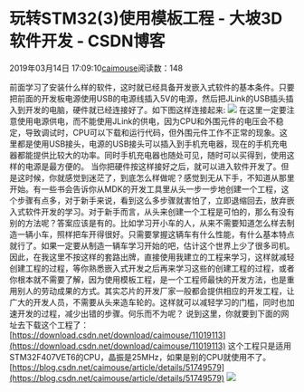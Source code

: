 
# 玩转STM32(3)使用模板工程 - 大坡3D软件开发 - CSDN博客

2019年03月14日 17:09:10[caimouse](https://me.csdn.net/caimouse)阅读数：148


前面学习了安装什么样的软件，这时就已经具备开发嵌入式软件的基本条件。只要把前面的开发板电源使用USB的电源线插入5V的电源，然后把JLink的USB插头插入到开发的电脑，硬件就已经连接好了。如下图这样连接起来:
![](https://img-blog.csdnimg.cn/20190314170718492.png?x-oss-process=image/watermark,type_ZmFuZ3poZW5naGVpdGk,shadow_10,text_aHR0cHM6Ly9teXNvZnQuYmxvZy5jc2RuLm5ldA==,size_16,color_FFFFFF,t_70)
在这里一定要注意使用电源供电，而不能使用JLink的供电，因为CPU和外围元件的电压会不稳定，导致调试时，CPU可以下载和运行代码，但外围元件工作不正常的现象。这里都是使用USB接头，电源的USB接头可以插入到手机充电器，现在的手机充电器都能提供比较大的功率。同时手机充电器也随处可见，随时可以买得到，使用这样的电源是最方便的。
当你把硬件按这样接好之后，就可以进入软件开发了。但是这时候，你就感觉到迷茫了，到底怎么样做呢？感觉到无从下手，不知道从那里开始。有一些书会告诉你从MDK的开发工具里从头一步一步地创建一个工程，这个步骤有点多，对于新手来说，看到这么多步骤就害怕了，立即退缩回去，放弃嵌入式软件开发的学习。对于新手而言，从头来创建一个工程是可怕的，那么有没有别的方法呢？答案应该是有的。比如学习开小车的人，从来不需要知道怎么样去制造一辆小车，照样把车开得很好。只需要掌握这辆车有什么性能，有什么基本特点就行了。如果一定要从制造一辆车学习开始的吧，估计这个世界上少了很多司机。因此，在我这里不按这样的套路出牌，直接使用我建立的工程来学习，这样就减轻创建工程的过程，等你熟悉嵌入式开发之后再来学习这些的创建工程的过程，或者你根本就不需要了解，因为使用模板工程，是一个工程师最快的开发方法，也是重用别人的劳动成果的方式。其实芯片的开发厂家一般都会提供相应的开发工程，让广大的开发人员，不需要从头来造车轮的。这样就可以减轻学习的门槛，同时也加速开发的过程，减少出错的步骤。何乐而不为呢？
说到这里，你就要到下面的网址去下载这个工程了：
[https://download.csdn.net/download/caimouse/11019113](https://download.csdn.net/download/caimouse/11019113)
这个工程只是适用STM32F407VET6的CPU，晶振是25MHz，如果是别的CPU就使用不了。
[https://blog.csdn.net/caimouse/article/details/51749579](https://blog.csdn.net/caimouse/article/details/51749579)
![](https://img-blog.csdnimg.cn/20190314170813589.jpg?x-oss-process=image/watermark,type_ZmFuZ3poZW5naGVpdGk,shadow_10,text_aHR0cHM6Ly9teXNvZnQuYmxvZy5jc2RuLm5ldA==,size_16,color_FFFFFF,t_70)


